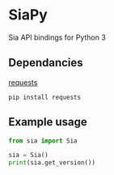# SiaPy

Sia API bindings for Python 3

## Dependancies

[requests](https://github.com/kennethreitz/requests)

`pip install requests`

## Example usage

```python
from sia import Sia

sia = Sia()
print(sia.get_version())
```
